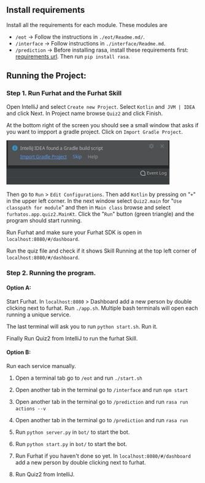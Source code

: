 ## Install requirements

Install all the requirements for each module. These modules are
* `/eot` -> Follow the instructions in `./eot/Readme.md/`.
* `/interface` -> Follow instructions in `./interface/Readme.md`.
* `/prediction` -> Before installing rasa, install these requirements first: [requirements url](https://github.com/HWUConvAgentsProject/CA2020_instructions/blob/master/rasa_tutorial/requirements.txt). Then run `pip install rasa`.


## Running the Project:

### Step 1. Run Furhat and the Furhat Skill

Open IntelliJ and select `Create new Project`. Select `Kotlin` and` JVM | IDEA` and click Next. In Project name browse `Quiz2` and click Finish. 

At the bottom right of the screen you should see a small window that asks if you want to impport a gradle project. Click on `Import Gradle Project`. 

![image](/interface/public/images/gradle.png)

Then go to `Run` > `Edit Configurations`. Then add `Kotlin` by pressing on "`+`" in the upper left corner. In the next window select `Quiz2.main` for "`Use classpath for module`" and then in `Main class` browse and select `furhatos.app.quiz2.MainKt`. Click the "`Run`" button (green triangle) and the program should start running.

Run Furhat and make sure your Furhat SDK is open in `localhost:8080/#/dashboard`.

Run the quiz file and check if it shows Skill Running at the top left corner of `localhost:8080/#/dashboard`.

### Step 2. Running the program.

#### Option A:

Start Furhat. In `localhost:8080` > Dashboard add a new person by double clicking next to furhat.
Run `./app.sh`. Multiple bash terminals will open each running a unique service.

The last terminal will ask you to run `python start.sh`. Run it.

Finally Run Quiz2 from IntelliJ to run the furhat Skill.

#### Option B:

Run each service manually.

1. Open a terminal tab go to `/eot` and run `./start.sh`

2. Open another tab in the terminal go to `/interface` and run `npm start`

3. Open another tab in the terminal go to `/prediction` and run `rasa run actions --v`

4. Open another tab in the terminal go to `/prediction` and run `rasa run`

5. Run `python server.py` in `bot/` to start the bot.

6. Run `python start.py` in `bot/` to start the bot.

7. Run Furhat if you haven't done so yet. In `localhost:8080/#/dashboard` add a new person by double clicking next to furhat.

8. Run Quiz2 from IntelliJ. 

